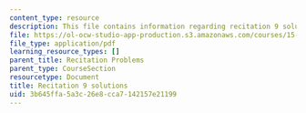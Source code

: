 ```yaml
---
content_type: resource
description: This file contains information regarding recitation 9 solutions.
file: https://ol-ocw-studio-app-production.s3.amazonaws.com/courses/15-053-optimization-methods-in-management-science-spring-2013/3b645ffa5a3c26e8cca7142157e21199_MIT15_053S13_rec09sol.pdf
file_type: application/pdf
learning_resource_types: []
parent_title: Recitation Problems
parent_type: CourseSection
resourcetype: Document
title: Recitation 9 solutions
uid: 3b645ffa-5a3c-26e8-cca7-142157e21199
---
```

